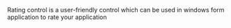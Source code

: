 Rating control is a user-friendly control which can be used in windows form application to rate your application
